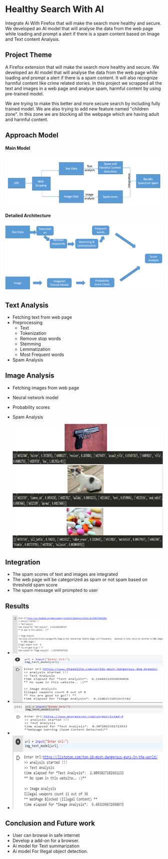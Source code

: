 # Healthy Search With AI

Integrate Ai With Firefox that will make the search more healthy and secure. We developed an AI model that will analyse the data from the web page while loading and prompt a alert if there is a spam content based on Image and Text content Analysis.

## Project Theme

A Firefox extension that will make the search more healthy and secure. We developed an AI model that will analyse the data from the web page while loading and prompt a alert if there is a spam content. It will also recognize harmful content like crime related stories. In this project we scrapped all the text and images in a web page and analyse spam, harmful content by using pre-trained model.

We are trying to make this better and more secure search by including fully trained model. We are also trying to add new feature named "children zone". In this zone we are blocking all the webpage which are having adult and harmful content.

## Approach Model
#### Main Model
![](model_images/main_approach.png)
#### Detailed Architecture
![](model_images/detailed_arc_2.png)

## Text Analysis
* Fetching text from web page
* Preprocessing
    * Text
    * Tokenization
    * Remove stop words
    * Stemming
    * Lemmatization
  * Most Frequent words
* Spam Analysis

## Image Analysis
* Fetching images from web page
* Neural network model
* Probability scores
* Spam Analysis

     ![](model_images/bin_1.PNG)
     ![](model_images/bin_2.PNG)
     ![](model_images/bin_3.PNG)

## Integration
* The spam scores of text and images are integrated
* The web page will be categorized as spam or not spam based on threshold spam score 
* The spam message will prompted to user

## Results
* ![](model_images/out_1.PNG)
* ![](model_images/out_2.PNG)
* ![](model_images/out_3.PNG)
* ![](model_images/out_4.PNG)

## Conclusion and Future work
* User can browse in safe internet
* Develop a add-on for a browser.
* Ai model for Text summarization
* Ai model For  Illegal object detection.



